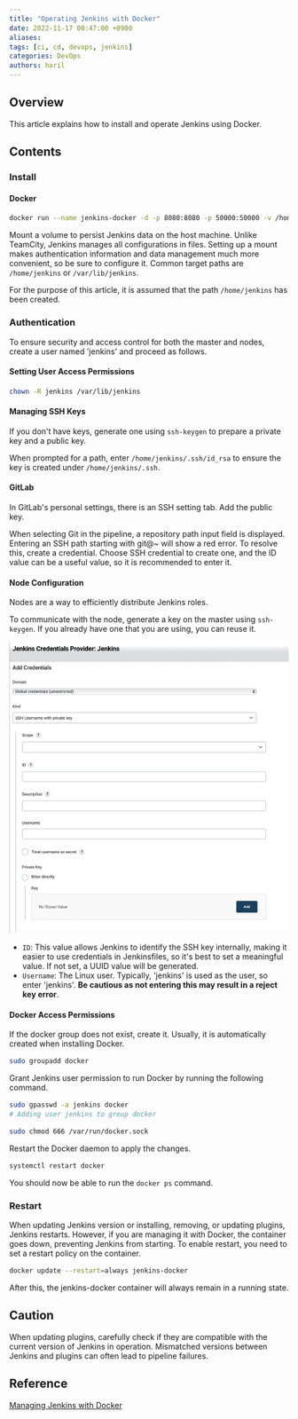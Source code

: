 ```yaml
---
title: "Operating Jenkins with Docker"
date: 2022-11-17 00:47:00 +0900
aliases: 
tags: [ci, cd, devops, jenkins]
categories: DevOps
authors: haril
---
```


## Overview

This article explains how to install and operate Jenkins using Docker.

## Contents

### Install

#### Docker

```bash
docker run --name jenkins-docker -d -p 8080:8080 -p 50000:50000 -v /home/jenkins:/var/jenkins_home -u root jenkins/jenkins:lts 
```

Mount a volume to persist Jenkins data on the host machine. Unlike TeamCity, Jenkins manages all configurations in files. Setting up a mount makes authentication information and data management much more convenient, so be sure to configure it. Common target paths are `/home/jenkins` or `/var/lib/jenkins`.

For the purpose of this article, it is assumed that the path `/home/jenkins` has been created.

### Authentication

To ensure security and access control for both the master and nodes, create a user named 'jenkins' and proceed as follows.

#### Setting User Access Permissions

```bash
chown -R jenkins /var/lib/jenkins
```

#### Managing SSH Keys

If you don't have keys, generate one using `ssh-keygen` to prepare a private key and a public key.

When prompted for a path, enter `/home/jenkins/.ssh/id_rsa` to ensure the key is created under `/home/jenkins/.ssh`.

#### GitLab

In GitLab's personal settings, there is an SSH setting tab. Add the public key.

When selecting Git in the pipeline, a repository path input field is displayed. Entering an SSH path starting with git@~ will show a red error. To resolve this, create a credential. Choose SSH credential to create one, and the ID value can be a useful value, so it is recommended to enter it.

#### Node Configuration

Nodes are a way to efficiently distribute Jenkins roles.

To communicate with the node, generate a key on the master using `ssh-keygen`. If you already have one that you are using, you can reuse it.

![image](./jenkins-credentials-provider.webp)

- `ID`: This value allows Jenkins to identify the SSH key internally, making it easier to use credentials in Jenkinsfiles, so it's best to set a meaningful value. If not set, a UUID value will be generated.
- `Username`: The Linux user. Typically, 'jenkins' is used as the user, so enter 'jenkins'. **Be cautious as not entering this may result in a reject key error**.

#### Docker Access Permissions

If the docker group does not exist, create it. Usually, it is automatically created when installing Docker.

```bash
sudo groupadd docker
```

Grant Jenkins user permission to run Docker by running the following command.

```bash
sudo gpasswd -a jenkins docker
# Adding user jenkins to group docker
```

```bash
sudo chmod 666 /var/run/docker.sock
```

Restart the Docker daemon to apply the changes.

```bash
systemctl restart docker
```

You should now be able to run the `docker ps` command.

### Restart

When updating Jenkins version or installing, removing, or updating plugins, Jenkins restarts. However, if you are managing it with Docker, the container goes down, preventing Jenkins from starting. To enable restart, you need to set a restart policy on the container.

```bash
docker update --restart=always jenkins-docker
```

After this, the jenkins-docker container will always remain in a running state.

## Caution

When updating plugins, carefully check if they are compatible with the current version of Jenkins in operation. Mismatched versions between Jenkins and plugins can often lead to pipeline failures.

## Reference

[Managing Jenkins with Docker](https://dev-overload.tistory.com/40)